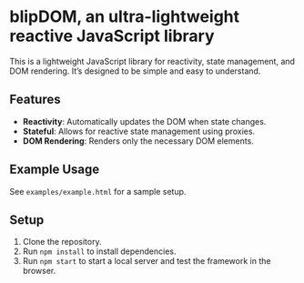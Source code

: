 # blipDOM, an ultra-lightweight reactive JavaScript library

This is a lightweight JavaScript library for reactivity, state management, and DOM rendering. It’s designed to be simple and easy to understand.

## Features

- **Reactivity**: Automatically updates the DOM when state changes.
- **Stateful**: Allows for reactive state management using proxies.
- **DOM Rendering**: Renders only the necessary DOM elements.

## Example Usage

See `examples/example.html` for a sample setup.

## Setup

1. Clone the repository.
2. Run `npm install` to install dependencies.
3. Run `npm start` to start a local server and test the framework in the browser.
